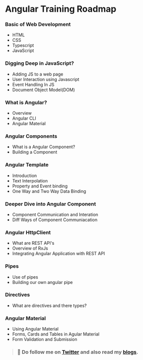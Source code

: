 # Angular Training Roadmap
### Basic of Web Development
- HTML
- CSS
- Typescript
- JavaScript

### Digging Deep in JavaScript?
- Adding JS to a web page
- User Interaction using Javascript
- Event Handling In JS
- Document Object Model(DOM)

### What is Angular?
- Overview
- Angular CLI
- Angular Material

### Angular Components
- What is a Angular Component?
- Building a Component

### Angular Template
- Introduction
- Text Interpolation
- Property and Event binding
- One Way and Two Way Data Binding

### Deeper Dive into Angular Component
- Component Communication and Interation
- Diff Ways of Component Communiacation

### Angular HttpClient
- What are REST API's
- Overview of RxJs
- Integrating Angular Application with REST API

### Pipes
- Use of pipes
- Building our own angular pipe

### Directives
- What are directives and there types?

### Angular Material
- Using Angular Material
- Forms, Cards and Tables in Agular Material
- Form Validation and Submission


> ### 🥳 Do follow me on [Twitter](https://twitter.com/_adarshthakur) and also read my [blogs](https://adarsh-thakur.hashnode.dev/).
